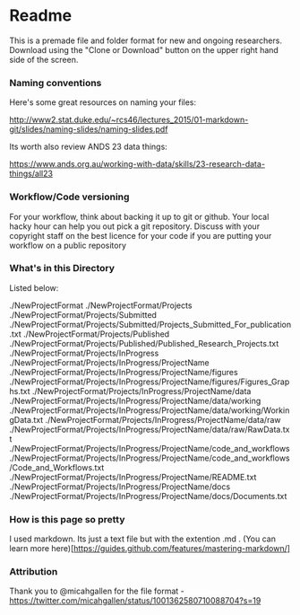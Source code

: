 # Readme


This is a premade file and folder format for new and ongoing researchers. Download using the "Clone or Download" button on the upper right hand side of the screen.

### Naming conventions


Here's some great resources on naming your files: 

http://www2.stat.duke.edu/~rcs46/lectures_2015/01-markdown-git/slides/naming-slides/naming-slides.pdf

Its worth also review ANDS 23 data things: 

https://www.ands.org.au/working-with-data/skills/23-research-data-things/all23


### Workflow/Code versioning


For your workflow, think about backing it up to git or github. Your local hacky hour can help you out pick a git repository. Discuss with your copyright staff on the best licence for your code if you are putting your workflow on a public repository


### What's in this Directory


Listed below:

./NewProjectFormat
./NewProjectFormat/Projects
./NewProjectFormat/Projects/Submitted
./NewProjectFormat/Projects/Submitted/Projects_Submitted_For_publication.txt
./NewProjectFormat/Projects/Published
./NewProjectFormat/Projects/Published/Published_Research_Projects.txt
./NewProjectFormat/Projects/InProgress
./NewProjectFormat/Projects/InProgress/ProjectName
./NewProjectFormat/Projects/InProgress/ProjectName/figures
./NewProjectFormat/Projects/InProgress/ProjectName/figures/Figures_Graphs.txt
./NewProjectFormat/Projects/InProgress/ProjectName/data
./NewProjectFormat/Projects/InProgress/ProjectName/data/working
./NewProjectFormat/Projects/InProgress/ProjectName/data/working/WorkingData.txt
./NewProjectFormat/Projects/InProgress/ProjectName/data/raw
./NewProjectFormat/Projects/InProgress/ProjectName/data/raw/RawData.txt
./NewProjectFormat/Projects/InProgress/ProjectName/code_and_workflows
./NewProjectFormat/Projects/InProgress/ProjectName/code_and_workflows/Code_and_Workflows.txt
./NewProjectFormat/Projects/InProgress/ProjectName/README.txt
./NewProjectFormat/Projects/InProgress/ProjectName/docs
./NewProjectFormat/Projects/InProgress/ProjectName/docs/Documents.txt

### How is this page so pretty

I used markdown. Its just a text file but with the extention .md . (You can learn more here)[https://guides.github.com/features/mastering-markdown/]

### Attribution


Thank you to  @micahgallen for the file format - https://twitter.com/micahgallen/status/1001362580710088704?s=19
